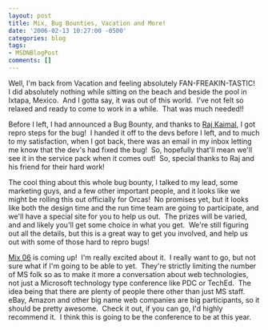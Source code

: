 ```yaml
---
layout: post
title: Mix, Bug Bounties, Vacation and More!
date: '2006-02-13 10:27:00 -0500'
categories: blog
tags:
- MSDNBlogPost
comments: []
---
```


Well, I'm back from Vacation and feeling absolutely FAN-FREAKIN-TASTIC!&nbsp; I did absolutely nothing while sitting on the beach and beside the pool in Ixtapa, Mexico.&nbsp; And I gotta say, it was out of this world.&nbsp; I've not felt so relaxed and ready to come to work in a while.&nbsp; That was much needed!!

Before I left, I had announced a Bug Bounty, and thanks to [Raj Kaimal](http://weblogs.asp.net/rajbk/), I got repro steps for the bug!&nbsp; I handed it off to the devs before I left, and to much to my satisfaction, when I got back, there was an email in my inbox letting me know that the dev's had fixed the bug!&nbsp; So, hopefully that'll mean we'll see it in the service pack when it comes out!&nbsp; So, special thanks to Raj and his friend for their hard work!

The cool thing about this whole bug bounty, I talked to my lead, some marketing guys, and a few other important people, and it looks like we might be rolling this out officially for Orcas!&nbsp; No promises yet, but it looks like both the design time and the run time team are going to participate, and we'll have a special site for you to help us out.&nbsp; The prizes will be varied, and and likely you'll get some choice in what you get.&nbsp; We're still figuring out all the details, but this is a great way to get you involved, and help us out with some of those hard to repro bugs!

[Mix 06](http://www.mix06.com) is coming up!&nbsp; I'm really excited about it.&nbsp; I really want to go, but not sure what if I'm going to be able to yet.&nbsp; They're strictly limiting the number of MS folk so as to make it more a conversation about web technologies, not just a Microsoft technology type conference like PDC or TechEd.&nbsp; The idea being that there are plenty of people there other than just MS staff.&nbsp; eBay, Amazon and other big name web companies are big participants, so it should be pretty awesome.&nbsp; Check it out, if you can go, I'd highly recommend it.&nbsp; I think this is going to be the conference to be at this year.